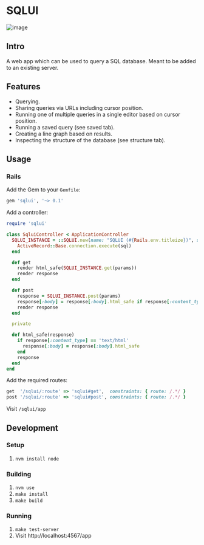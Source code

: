 # SQLUI

![image](https://user-images.githubusercontent.com/9117775/196360285-c034ba6a-e4f2-410b-b157-6f567811cfd6.png)

## Intro

A web app which can be used to query a SQL database. Meant to be added to an existing server.

## Features

- Querying.
- Sharing queries via URLs including cursor position.
- Running one of multiple queries in a single editor based on cursor position.
- Running a saved query (see saved tab).
- Creating a line graph based on results.
- Inspecting the structure of the database (see structure tab).

## Usage

### Rails

Add the Gem to your `Gemfile`:

```ruby
gem 'sqlui', '~> 0.1'
```

Add a controller:

```ruby
require 'sqlui'

class SqluiController < ApplicationController
  SQLUI_INSTANCE = ::SQLUI.new(name: "SQLUI (#{Rails.env.titleize})", saved_path: 'db/sql') do |sql|
    ActiveRecord::Base.connection.execute(sql)
  end

  def get
    render html_safe(SQLUI_INSTANCE.get(params))
    render response
  end

  def post
    response = SQLUI_INSTANCE.post(params)
    response[:body] = response[:body].html_safe if response[:content_type] == 'text/html'
    render response
  end

  private

  def html_safe(response)
    if response[:content_type] == 'text/html'
      response[:body] = response[:body].html_safe
    end
    response
  end
end
```

Add the required routes:

```ruby
get  '/sqlui/:route' => 'sqlui#get',  constraints: { route: /.*/ }
post '/sqlui/:route' => 'sqlui#post', constraints: { route: /.*/ }
```

Visit `/sqlui/app`

## Development

### Setup

1. `nvm install node`

### Building

1. `nvm use`
1. `make install`
1. `make build`

### Running

1. `make test-server`
1. Visit http://localhost:4567/app
